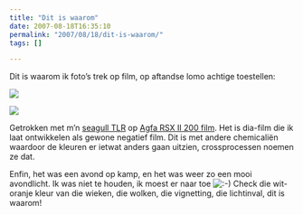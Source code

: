 ```yaml
---
title: "Dit is waarom"
date: 2007-08-18T16:35:10
permalink: "2007/08/18/dit-is-waarom/"
tags: []

---
```

Dit is waarom ik foto’s trek op film, op aftandse lomo achtige toestellen:

[](http://www.flickr.com/photos/simonvanherweghe/1159324149/ "http://www.flickr.com/photos/simonvanherweghe/1159324149/")

[![](http://farm2.static.flickr.com/1362/1159324149_951a8be3c4.jpg?v=0)](http://www.flickr.com/photos/simonvanherweghe/1159324149/ "http://www.flickr.com/photos/simonvanherweghe/1159324149/")

[](http://www.flickr.com/photos/simonvanherweghe/1159324149/ "http://www.flickr.com/photos/simonvanherweghe/1159324149/")

[](http://www.flickr.com/photos/simonvanherweghe/1159324149/ "http://www.flickr.com/photos/simonvanherweghe/1159324149/")

[](http://www.flickr.com/photos/simonvanherweghe/1159319465/in/photostream/ "http://www.flickr.com/photos/simonvanherweghe/1159319465/in/photostream/")

[![](http://farm2.static.flickr.com/1142/1159319465_9fd5a152b7.jpg?v=0)](http://www.flickr.com/photos/simonvanherweghe/1159319465/in/photostream/ "http://www.flickr.com/photos/simonvanherweghe/1159319465/in/photostream/")

[](http://www.flickr.com/photos/simonvanherweghe/1159319465/in/photostream/ "http://www.flickr.com/photos/simonvanherweghe/1159319465/in/photostream/")

[](http://www.flickr.com/photos/simonvanherweghe/1159319465/in/photostream/ "http://www.flickr.com/photos/simonvanherweghe/1159319465/in/photostream/")

Getrokken met m’n [seagull TLR](http://www.donebysimon.be/2007/04/18/2-ogen/ "http://www.donebysimon.be/2007/04/18/2-ogen/") op [Agfa RSX II 200 film](http://www.lomography.com/filmshop/agfa/rsx_ii_200 "http://www.lomography.com/filmshop/agfa/rsx_ii_200"). Het is dia-film die ik laat ontwikkelen als gewone negatief film. Dit is met andere chemicaliën waardoor de kleuren er ietwat anders gaan uitzien, crossprocessen noemen ze dat.

Enfin, het was een avond op kamp, en het was weer zo een mooi avondlicht. Ik was niet te houden, ik moest er naar toe ![:-)](http://www.donebysimon.be/blog/wp-includes/images/smilies/icon_smile.gif) Check die wit-oranje kleur van die wieken, die wolken, die vignetting, die lichtinval, dit is waarom!
